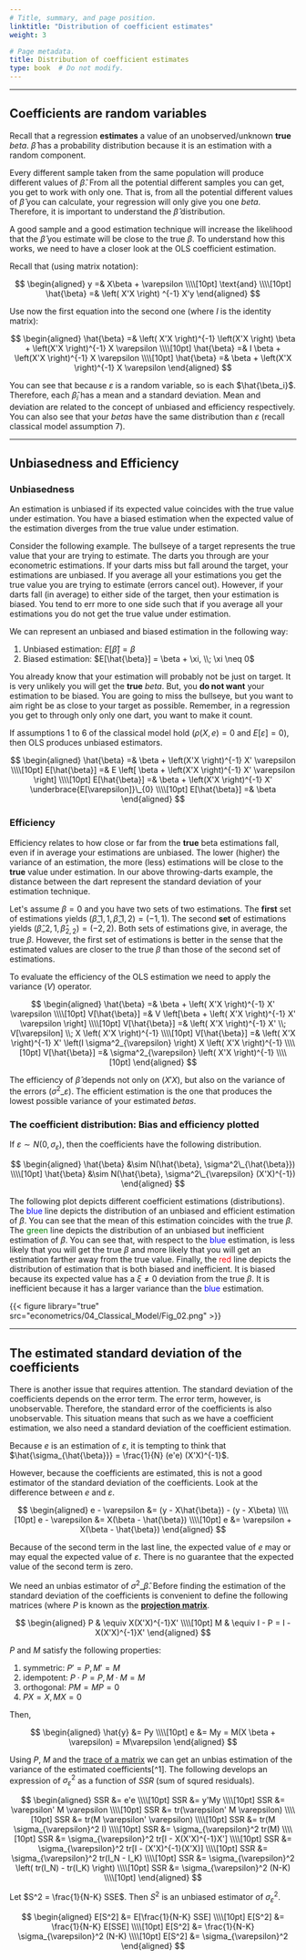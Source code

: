 ```yaml
---
# Title, summary, and page position.
linktitle: "Distribution of coefficient estimates"
weight: 3

# Page metadata.
title: Distribution of coefficient estimates
type: book  # Do not modify.
---
```




---

## Coefficients are random variables

Recall that a regression **estimates** a value of an unobserved/unknown **true** $beta$. $\hat{\beta}$ has a probability distribution because it is an estimation with a random component.

Every different sample taken from the same population will produce different values of $\hat{\beta}$. From all the potential different samples you can get, you get to work with only one. That is, from all the potential different values of $\hat{\beta}$ you can calculate, your regression will only give you one $beta$. Therefore, it is important to understand the $\hat{\beta}$ distribution.

A good sample and a good estimation technique will increase the likelihood that the $\hat{\beta}$ you estimate will be close to the true $\beta$. To understand how this works, we need to have a closer look at the OLS coefficient estimation.

Recall that (using matrix notation):

$$
\begin{aligned}
y =& X\beta + \varepsilon \\\\[10pt]
\text{and} \\\\[10pt]
\hat{\beta} =& \left( X'X \right) ^{-1} X'y
\end{aligned}
$$

Use now the first equation into the second one (where $I$ is the identity matrix):

$$
\begin{aligned}
\hat{\beta} =& \left( X'X \right)^{-1} \left(X'X \right) \beta + \left(X'X \right)^{-1} X \varepsilon \\\\[10pt]
\hat{\beta} =& I \beta + \left(X'X \right)^{-1} X \varepsilon \\\\[10pt]
\hat{\beta} =& \beta + \left(X'X \right)^{-1} X \varepsilon
\end{aligned}
$$

You can see that because $\varepsilon$ is a random variable, so is each $\hat{\beta_i}$. Therefore, each $\hat{\beta}_i$ has a mean and a standard deviation. Mean and deviation are related to the concept of unbiased and efficiency respectively. You can also see that your $betas$ have the same distribution than $\varepsilon$ (recall  classical model assumption 7).

---

## Unbiasedness and Efficiency

### Unbiasedness

An estimation is unbiased if its expected value coincides with the true value under estimation. You have a biased estimation when the expected value of the estimation diverges from the true value under estimation.

Consider the following example. The bullseye of a target represents the true value that your are trying to estimate. The darts you through are your econometric estimations. If your darts miss but fall around the target, your estimations are unbiased. If you average all your estimations you get the true value you are trying to estimate (errors cancel out). However, if your darts fall (in average) to either side of the target, then your estimation is biased. You tend to err more to one side such that if you average all your estimations you do not get the true value under estimation.

We can represent an unbiased and biased estimation in the following way:

1. Unbiased estimation: $E[\hat{\beta}] = \beta$
2. Biased estimation: $E[\hat{\beta}] = \beta + \xi, \\; \xi \neq 0$

You already know that your estimation will probably not be just on target. It is very unlikely you will get the **true** $beta$. But, you **do not want** your estimation to be biased. You are going to miss the bullseye, but you want to aim right be as close to your target as possible. Remember, in a regression you get to through only only one dart, you want to make it count.

If assumptions 1 to 6 of the classical model hold $(\rho(X,e)=0$ and $E[\varepsilon]=0)$, then OLS produces unbiased estimators.

$$
\begin{aligned}
\hat{\beta} =& \beta + \left(X'X \right)^{-1} X' \varepsilon \\\\[10pt]
E[\hat{\beta}] =& E \left[ \beta + \left(X'X \right)^{-1} X' \varepsilon \right] \\\\[10pt]
E[\hat{\beta}] =& \beta + \left(X'X \right)^{-1} X' \underbrace{E[\varepsilon]}\_{0} \\\\[10pt]
E[\hat{\beta}] =& \beta
\end{aligned}
$$

### Efficiency

Efficiency relates to how close or far from the **true** beta estimations fall, even if in average your estimations are unbiased. The lower (higher) the variance of an estimation, the more (less) estimations will be close to the **true** value under estimation. In our above throwing-darts example, the distance between the dart represent the standard deviation of your estimation technique.

Let's assume $\beta = 0$ and you have two sets of two estimations. The **first** set of estimations yields $(\hat{\beta}\_{1,1}, \hat{\beta}\_{1,2}) = (-1, 1)$. The second **set** of estimations yields $(\hat{\beta}\_{2,1}, \hat{\beta}_{2,2}) = (-2, 2)$. Both sets of estimations give, in average, the true $\beta$. However, the first set of estimations is better in the sense that the estimated values are closer to the true $\beta$ than those of the second set of estimations.

To evaluate the efficiency of the OLS estimation we need to apply the variance $(V)$ operator.

$$
\begin{aligned}
\hat{\beta} =& \beta + \left( X'X \right)^{-1} X' \varepsilon \\\\[10pt]
V[\hat{\beta}] =& V \left[\beta + \left( X'X \right)^{-1} X' \varepsilon \right] \\\\[10pt]
V[\hat{\beta}] =& \left( X'X \right)^{-1} X' \\; V[\varepsilon] \\; X \left( X'X \right)^{-1} \\\\[10pt]
V[\hat{\beta}] =& \left( X'X \right)^{-1} X' \left(I \sigma^2_{\varepsilon} \right) X \left( X'X \right)^{-1} \\\\[10pt]
V[\hat{\beta}] =& \sigma^2_{\varepsilon} \left( X'X \right)^{-1} \\\\[10pt]
\end{aligned}
$$

The efficiency of $\hat{\beta}$ depends not only on $\left(X'X\right)$, but also on the variance of the errors $(\sigma^2\_\varepsilon)$. The efficient estimation is the one that produces the lowest possible variance of your estimated $betas$.

### The coefficient distribution: Bias and efficiency plotted

If $\varepsilon \sim N(0, \sigma_{\varepsilon})$, then the coefficients have the following distribution.

$$
\begin{aligned}
\hat{\beta} &\sim N(\hat{\beta}, \sigma^2\_{\hat{\beta}}) \\\\[10pt]
\hat{\beta} &\sim N(\hat{\beta}, \sigma^2\_{\varepsilon} (X'X)^{-1})
\end{aligned}
$$

The following plot depicts different coefficient estimations (distributions). The <span style="color:blue">blue</span> line depicts the distribution of an unbiased and efficient estimation of $\beta$. You can see that the mean of this estimation coincides with the true $\beta$. The <span style="color:green">green</span> line depicts the distribution of an unbiased but inefficient estimation of $\beta$. You can see that, with respect to the <span style="color:blue">blue</span> estimation, is less likely that you will get the true $\beta$ and more likely that you will get an estimation farther away from the true value. Finally, the <span style="color:red">red</span> line depicts the distribution of estimation that is both biased and inefficient. It is biased because its expected value has a $\xi \neq 0$ deviation from the true $\beta$. It is inefficient because it has a larger variance than the <span style="color:blue">blue</span> estimation.

{{< figure library="true" src="econometrics/04_Classical_Model/Fig_02.png" >}}

---

## The estimated standard deviation of the coefficients

There is another issue that requires attention. The standard deviation of the coefficients depends on the error term. The error term, however, is unobservable. Therefore, the standard error of the coefficients is also unobservable. This situation means that such as we have a coefficient estimation, we also need a standard deviation of the coefficient estimation.

Because $e$ is an estimation of $\varepsilon$, it is tempting to think that $\hat{\sigma_{\hat{\beta}}} = \frac{1}{N} (e'e) (X'X)^{-1}$.

However, because the coefficients are estimated, this is not a good estimator of the standard deviation of the coefficients. Look at the difference between $e$ and $\varepsilon$.

$$
\begin{aligned}
e - \varepsilon &= (y - X\hat{\beta}) - (y - X\beta) \\\\[10pt]
e - \varepsilon &= X(\beta - \hat{\beta}) \\\\[10pt]
e &= \varepsilon + X(\beta - \hat{\beta})
\end{aligned}
$$

Because of the second term in the last line, the expected value of $e$ may or may equal the expected value of $\varepsilon$. There is no guarantee that the expected value of the second term is zero.

We need an unbias estimator of $\sigma^2\_{\hat{\beta}}$. Before finding the estimation of the standard deviation of the coefficients is convenient to define the following matrices (where $P$ is known as the [**projection matrix**](https://en.wikipedia.org/wiki/Projection_matrix).

$$
\begin{aligned}
P & \equiv X(X'X)^{-1}X' \\\\[10pt]
M & \equiv I - P = I - X(X'X)^{-1}X'
\end{aligned}
$$

$P$ and $M$ satisfy the following properties:

1. symmetric: $P' = P, M'= M$
2. idempotent: $P\cdot P = P, M\cdot M = M$
3. orthogonal: $PM = MP = 0$
4. $PX = X, MX = 0$

Then,

$$
\begin{aligned}
\hat{y} &= Py \\\\[10pt]
e &= My = M(X \beta + \varepsilon) = M\varepsilon
\end{aligned}
$$

Using $P$, $M$ and the [trace of a matrix](https://en.wikipedia.org/wiki/Trace_(linear_algebra)) we can get an unbias estimation of the variance of the estimated coefficients[^1]. The following develops an expression of $\sigma_{\varepsilon}^2$ as a function of $SSR$ (sum of squred residuals).

$$
\begin{aligned}
SSR &= e'e \\\\[10pt]
SSR &= y'My \\\\[10pt]
SSR &= \varepsilon' M \varepsilon \\\\[10pt]
SSR &= tr(\varepsilon' M \varepsilon) \\\\[10pt]
SSR &= tr(M \varepsilon' \varepsilon) \\\\[10pt]
SSR &= tr(M \sigma_{\varepsilon}^2 I) \\\\[10pt]
SSR &= \sigma_{\varepsilon}^2 tr(M) \\\\[10pt]
SSR &= \sigma_{\varepsilon}^2 tr[I - X(X'X)^{-1}X'] \\\\[10pt]
SSR &= \sigma_{\varepsilon}^2 tr[I - (X'X)^{-1}(X'X)] \\\\[10pt]
SSR &= \sigma_{\varepsilon}^2 tr(I_N - I_K) \\\\[10pt]
SSR &= \sigma_{\varepsilon}^2 \left( tr(I_N) - tr(I_K) \right) \\\\[10pt]
SSR &= \sigma_{\varepsilon}^2 (N-K) \\\\[10pt]
\end{aligned}
$$

Let $S^2 = \frac{1}{N-K} SSE$. Then $S^2$ is an unbiased estimator of $\sigma_{\varepsilon}^2$.

$$
\begin{aligned}
E[S^2] &= E[\frac{1}{N-K} SSE] \\\\[10pt]
E[S^2] &= \frac{1}{N-K} E[SSE] \\\\[10pt]
E[S^2] &= \frac{1}{N-K} \sigma_{\varepsilon}^2 (N-K) \\\\[10pt]
E[S^2] &= \sigma_{\varepsilon}^2
\end{aligned}
$$

<!-- FOOTNOTES -->
[^1]: The trace of a **square** matrix is the sum of the diagonal components. If $A$ is a $n \times n$ matrix, then $tr(A) = a_{1,1} + ... + a_{n,n} = \sum_i^n = a_{i,i}$. 

